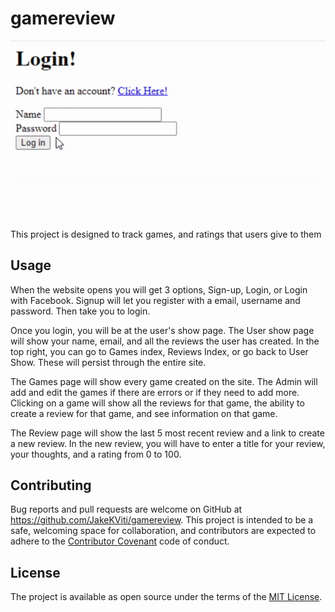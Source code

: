 # gamereview

![Demo Gif](https://github.com/JakeKViti/gamereview/blob/main/app/assets/images/ezgif.com-gif-maker%20(10).gif?raw=true)

This project is designed to track games, and ratings that users give to them 

## Usage

When the website opens you will get 3 options, Sign-up, Login, or Login with Facebook. Signup will let you register with a email, username and password. Then take you to login.

Once you login, you will be at the user's show page. The User show page will show your name, email, and all the reviews the user has created. In the top right, you can go to Games index, Reviews Index, or go back to User Show. These will persist through the entire site.

The Games page will show every game created on the site. The Admin will add and edit the games if there are errors or if they need to add more. Clicking on a game will show all the reviews for that game, the ability to create a review for that game, and see information on that game.

The Review page will show the last 5 most recent review and a link to create a new review. In the new review, you will have to enter a title for your review, your thoughts, and a rating from 0 to 100.


## Contributing

Bug reports and pull requests are welcome on GitHub at https://github.com/JakeKViti/gamereview. This project is intended to be a safe, welcoming space for collaboration, and contributors are expected to adhere to the [Contributor Covenant](http://contributor-covenant.org) code of conduct.

## License

The project is available as open source under the terms of the [MIT License](https://opensource.org/licenses/MIT).

